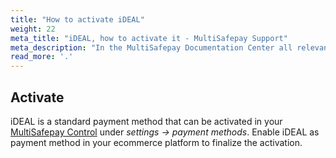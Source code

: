 ```yaml
---
title: "How to activate iDEAL"
weight: 22
meta_title: "iDEAL, how to activate it - MultiSafepay Support"
meta_description: "In the MultiSafepay Documentation Center all relevant information regarding our Plugins and API. As well as Support pages for Payment Method, Tools and General Questions. You can also find the contact details of our Support Team and Integration Team."
read_more: '.'
---
```

## Activate
iDEAL is a standard payment method that can be activated in your [MultiSafepay Control](https://merchant.multisafepay.com) under _settings -> payment methods_. Enable iDEAL as payment method in your ecommerce platform to finalize the activation.

